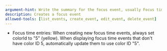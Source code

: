 ```yaml
---
argument-hint: Write the summary for the focus event, usually Focus time or Focus on development
description: Creates a focus event
allowed-tools: [list_events, create_event, edit_event, delete_event]
---
```


- Focus time entries: When creating new focus time events, always set colorId to "5" (yellow). When displaying focus time events that don't have color ID 5, automatically update them to use color ID "5".

